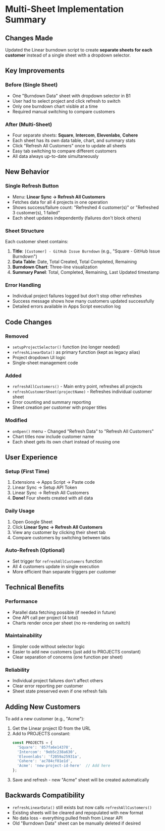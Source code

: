 # Multi-Sheet Implementation Summary

## Changes Made

Updated the Linear burndown script to create **separate sheets for each customer** instead of a single sheet with a dropdown selector.

## Key Improvements

### Before (Single Sheet)
- One "Burndown Data" sheet with dropdown selector in B1
- User had to select project and click refresh to switch
- Only one burndown chart visible at a time
- Required manual switching to compare customers

### After (Multi-Sheet)
- Four separate sheets: **Square**, **Intercom**, **Elevenlabs**, **Cohere**
- Each sheet has its own data table, chart, and summary stats
- Click "Refresh All Customers" once to update all sheets
- Easy tab switching to compare different customers
- All data always up-to-date simultaneously

## New Behavior

### Single Refresh Button
- Menu: **Linear Sync → Refresh All Customers**
- Fetches data for all 4 projects in one operation
- Shows success/failure count: "Refreshed 4 customer(s)" or "Refreshed 3 customer(s), 1 failed"
- Each sheet updates independently (failures don't block others)

### Sheet Structure
Each customer sheet contains:
1. **Title**: `[Customer] - GitHub Issue Burndown` (e.g., "Square - GitHub Issue Burndown")
2. **Data Table**: Date, Total Created, Total Completed, Remaining
3. **Burndown Chart**: Three-line visualization
4. **Summary Panel**: Total, Completed, Remaining, Last Updated timestamp

### Error Handling
- Individual project failures logged but don't stop other refreshes
- Success message shows how many customers updated successfully
- Detailed errors available in Apps Script execution log

## Code Changes

### Removed
- `setupProjectSelector()` function (no longer needed)
- `refreshLinearData()` as primary function (kept as legacy alias)
- Project dropdown UI logic
- Single-sheet management code

### Added
- `refreshAllCustomers()` - Main entry point, refreshes all projects
- `refreshCustomerSheet(projectName)` - Refreshes individual customer sheet
- Error counting and summary reporting
- Sheet creation per customer with proper titles

### Modified
- `onOpen()` menu - Changed "Refresh Data" to "Refresh All Customers"
- Chart titles now include customer name
- Each sheet gets its own chart instead of reusing one

## User Experience

### Setup (First Time)
1. Extensions → Apps Script → Paste code
2. Linear Sync → Setup API Token
3. Linear Sync → Refresh All Customers
4. **Done!** Four sheets created with all data

### Daily Usage
1. Open Google Sheet
2. Click **Linear Sync → Refresh All Customers**
3. View any customer by clicking their sheet tab
4. Compare customers by switching between tabs

### Auto-Refresh (Optional)
- Set trigger for `refreshAllCustomers` function
- All 4 customers update in single execution
- More efficient than separate triggers per customer

## Technical Benefits

### Performance
- Parallel data fetching possible (if needed in future)
- One API call per project (4 total)
- Charts render once per sheet (no re-rendering on switch)

### Maintainability
- Simpler code without selector logic
- Easier to add new customers (just add to PROJECTS constant)
- Clear separation of concerns (one function per sheet)

### Reliability
- Individual project failures don't affect others
- Clear error reporting per customer
- Sheet state preserved even if one refresh fails

## Adding New Customers

To add a new customer (e.g., "Acme"):

1. Get the Linear project ID from the URL
2. Add to PROJECTS constant:
   ```javascript
   const PROJECTS = {
     'Square': '857fa6e14378',
     'Intercom': '9eb5c238a630',
     'Elevenlabs': 'f2059a25931a',
     'Cohere': 'ac784cf01e1d',
     'Acme': 'new-project-id-here'  // Add here
   };
   ```
3. Save and refresh - new "Acme" sheet will be created automatically

## Backwards Compatibility

- `refreshLinearData()` still exists but now calls `refreshAllCustomers()`
- Existing sheets will be cleared and repopulated with new format
- No data loss - everything pulled fresh from Linear API
- Old "Burndown Data" sheet can be manually deleted if desired
